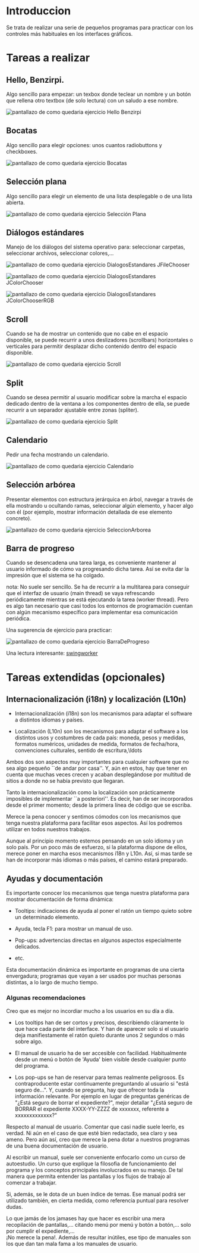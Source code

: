 # Introduccion

Se trata de realizar una serie de pequeños programas para practicar con los controles más habituales en los interfaces gráficos.


# Tareas a realizar

## Hello, Benzirpi.

Algo sencillo para empezar: un texbox donde teclear un nombre y un botón que rellena otro textbox (de solo lectura) con un saludo a ese nombre.

![pantallazo de como quedaria ejercicio Hello Benzirpi](./imagenes/HelloBenzirpi-pantallazo-Java.png)

## Bocatas

Algo sencillo para elegir opciones: unos cuantos radiobuttons y checkboxes.

![pantallazo de como quedaria ejercicio Bocatas](./imagenes/Bocatas-pantallazo-Java.png)

## Selección plana

Algo sencillo para elegir un elemento de una lista desplegable o de una lista abierta.

![pantallazo de como quedaria ejercicio Selección Plana](./imagenes/SeleccionPlana-pantallazo-Java.png)

## Diálogos estándares

Manejo de los diálogos del sistema operativo para: seleccionar carpetas, seleccionar archivos, seleccionar colores,...

![pantallazo de como quedaria ejercicio DialogosEstandares JFileChooser](./imagenes/DialogosEstandares-JFileChooser-Java.png)

![pantallazo de como quedaria ejercicio DialogosEstandares JColorChooser](./imagenes/DialogosEstandares-JColorChooser-Swatches-Java.png)

![pantallazo de como quedaria ejercicio DialogosEstandares JColorChooserRGB](./imagenes/DialogosEstandares-JColorChooser-RGB-Java.png)

## Scroll

Cuando se ha de mostrar un contenido que no cabe en el espacio disponible, se puede recurrir a unos deslizadores (scrollbars) horizontales o verticales para permitir desplazar dicho contenido dentro del espacio disponible.

![pantallazo de como quedaria ejercicio Scroll](./imagenes/Scroll-pantallazo-Java.png)

## Split

Cuando se desea permitir al usuario modificar sobre la marcha el espacio dedicado dentro de la ventana a los componentes dentro de ella, se puede recurrir a un separador ajustable entre zonas (spliter).

![pantallazo de como quedaria ejercicio Split](./imagenes/Split-pantallazo-Java.png)

## Calendario

Pedir una fecha mostrando un calendario.

![pantallazo de como quedaria ejercicio Calendario](./imagenes/Calendario-pantallazo-JavaFX.png)

## Selección arbórea

Presentar elementos con estructura jerárquica en árbol, navegar a través de ella mostrando u ocultando ramas, seleccionar algún elemento, y hacer algo con él (por ejemplo, mostrar información detallada de ese elemento concreto).


![pantallazo de como quedaria ejercicio SeleccionArborea](./imagenes/SeleccionArborea-pantallazo-Java.png)


## Barra de progreso

Cuando se desencadena una tarea larga, es conveniente mantener al usuario informado de cómo va progresando dicha tarea. Así se evita dar la impresión que el sistema se ha colgado.

nota: No suele ser sencillo. Se ha de recurrir a la multitarea para conseguir que el interfaz de usuario (main thread) se vaya refrescando periódicamente mientras se está ejecutando la tarea (worker thread). Pero es algo tan necesario que casi todos los entornos de programación cuentan con algún mecanismo específico para implementar esa comunicación periódica.

Una sugerencia de ejercicio para practicar:

![pantallazo de como quedaria ejercicio BarraDeProgreso](./imagenes/BarraDeProgreso-pantallazo-Java.png)

Una lectura interesante: [swingworker](https://www.oracle.com/technical-resources/articles/javase/swingworker.html)


# Tareas extendidas (opcionales)

## Internacionalización (i18n) y localización (L10n)

- Internacionalización (i18n) son los mecanismos para adaptar el software a distintos idiomas y países.

- Localización (L10n) son los mecanismos para adaptar el software a los distintos usos y costumbres de cada país: moneda, pesos y medidas, formatos numéricos, unidades de medida, formatos de fecha/hora, convenciones culturales, sentido de escritura,\ldots

Ambos dos son aspectos muy importantes para cualquier software que no sea algo pequeño ``de andar por casa''. Y, aún en estos, hay que tener en cuenta que muchas veces crecen y acaban desplegándose por multitud de sitios a donde no se había previsto que llegaran.

Tanto la internacionalización como la localización son prácticamente imposibles de implementar ``a posteriori''. Es decir, han de ser incorporados desde el primer momento; desde la primera línea de código que se escriba.

Merece la pena conocer y sentimos cómodos con los mecanismos que tenga nuestra plataforma para facilitar esos aspectos. Así los podremos utilizar en todos nuestros trabajos. 

Aunque al principio momento estemos pensando en un solo idioma y un solo país. Por un poco más de esfuerzo, si la plataforma dispone de ellos, merece poner en marcha esos mecanismos i18n y L10n. Así, si mas tarde se han de incorporar más idiomas o más países, el camino estará preparado.


## Ayudas y documentación

Es importante conocer los mecanismos que tenga nuestra plataforma para mostrar documentación de forma dinámica: 

- Tooltips: indicaciones de ayuda al poner el ratón un tiempo quieto sobre un determinado elemento. 

- Ayuda, tecla F1: para mostrar un manual de uso.

- Pop-ups: advertencias directas en algunos aspectos especialmente delicados. 

-  etc.

Esta documentación dinámica es importante en programas de una cierta envergadura; programas que vayan a ser usados por muchas personas distintas, a lo largo de mucho tiempo.

### Algunas recomendaciones

Creo que es mejor no incordiar mucho a los usuarios en su día a día. 

- Los tooltips han de ser cortos y precisos, describiendo cláramente lo que hace cada parte del interface. Y han de aparecer solo si el usuario deja manifiestamente el ratón quieto durante unos 2 segundos o más sobre algo. 

- El manual de usuario ha de ser accesible con facilidad. Habitualmente desde un menú o botón de 'Ayuda' bien visible desde cualquier punto del programa.

- Los pop-ups se han de reservar para temas realmente peligrosos. Es contraproducente estar continuamente preguntando al usuario si "está seguro de...". Y, cuando se pregunta, hay que ofrecer toda la información relevante. Por ejemplo en lugar de preguntas genéricas de "¿Está seguro de borrar el expediente?", mejor detallar "¿Está seguro de BORRAR el expediente XXXX-YY-ZZZZ de xxxxxxx, referente a xxxxxxxxxxxxx?"

Respecto al manual de usuario. Comentar que casi nadie suele leerlo, es verdad. Ni aún en el caso de que esté bien redactado, sea claro y sea ameno. Pero aún así, creo que merece la pena dotar a nuestros programas de una buena documentación de usuario. 

Al escribir un manual, suele ser conveniente enfocarlo como un curso de autoestudio. Un curso que explique la filosofia de funcionamiento del programa y los conceptos principales involucrados en su manejo. De tal manera que permita entender las pantallas y los flujos de trabajo al comenzar a trabajar.

Si, además, se le dota de un buen índice de temas. Ese manual podrá ser utilizado también, en cierta medida, como referencia puntual para resolver dudas.

Lo que jamás de los jamases hay que hacer es escribir una mera recopilación de pantallas,... citando menú por menú y botón a botón,... solo por cumplir el expediente,...  
¡No merece la pena!. Además de resultar inútiles, ese tipo de manuales son los que dan tan mala fama a los manuales de usuario.






